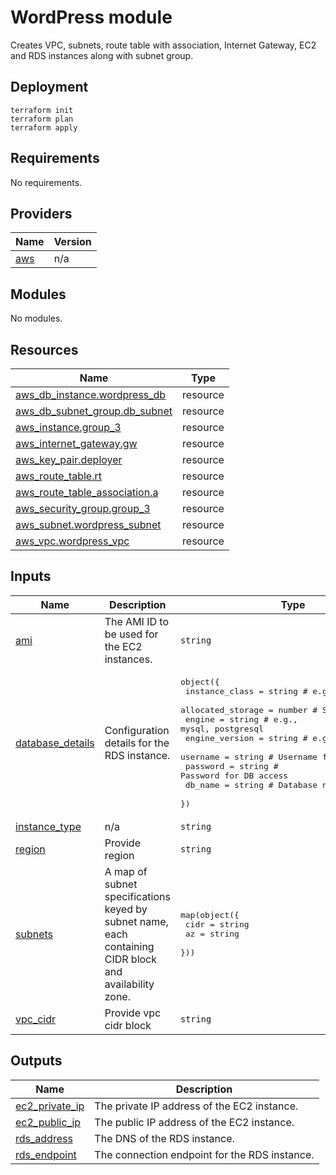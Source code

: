 # WordPress module

Creates VPC, subnets, route table with association, Internet Gateway, EC2 and RDS instances along with subnet group.

## Deployment

```
terraform init
terraform plan
terraform apply
```

<!-- BEGIN_TF_DOCS -->
## Requirements

No requirements.

## Providers

| Name | Version |
|------|---------|
| <a name="provider_aws"></a> [aws](#provider\_aws) | n/a |

## Modules

No modules.

## Resources

| Name | Type |
|------|------|
| [aws_db_instance.wordpress_db](https://registry.terraform.io/providers/hashicorp/aws/latest/docs/resources/db_instance) | resource |
| [aws_db_subnet_group.db_subnet](https://registry.terraform.io/providers/hashicorp/aws/latest/docs/resources/db_subnet_group) | resource |
| [aws_instance.group_3](https://registry.terraform.io/providers/hashicorp/aws/latest/docs/resources/instance) | resource |
| [aws_internet_gateway.gw](https://registry.terraform.io/providers/hashicorp/aws/latest/docs/resources/internet_gateway) | resource |
| [aws_key_pair.deployer](https://registry.terraform.io/providers/hashicorp/aws/latest/docs/resources/key_pair) | resource |
| [aws_route_table.rt](https://registry.terraform.io/providers/hashicorp/aws/latest/docs/resources/route_table) | resource |
| [aws_route_table_association.a](https://registry.terraform.io/providers/hashicorp/aws/latest/docs/resources/route_table_association) | resource |
| [aws_security_group.group_3](https://registry.terraform.io/providers/hashicorp/aws/latest/docs/resources/security_group) | resource |
| [aws_subnet.wordpress_subnet](https://registry.terraform.io/providers/hashicorp/aws/latest/docs/resources/subnet) | resource |
| [aws_vpc.wordpress_vpc](https://registry.terraform.io/providers/hashicorp/aws/latest/docs/resources/vpc) | resource |

## Inputs

| Name | Description | Type | Default | Required |
|------|-------------|------|---------|:--------:|
| <a name="input_ami"></a> [ami](#input\_ami) | The AMI ID to be used for the EC2 instances. | `string` | n/a | yes |
| <a name="input_database_details"></a> [database\_details](#input\_database\_details) | Configuration details for the RDS instance. | <pre>object({<br>    instance_class = string       # e.g., db.t3.micro<br>    allocated_storage = number    # Storage in GB<br>    engine = string               # e.g., mysql, postgresql<br>    engine_version = string       # e.g., 5.7 for MySQL<br>    username = string             # Username for DB access<br>    password = string             # Password for DB access<br>    db_name = string              # Database name<br>  })</pre> | n/a | yes |
| <a name="input_instance_type"></a> [instance\_type](#input\_instance\_type) | n/a | `string` | n/a | yes |
| <a name="input_region"></a> [region](#input\_region) | Provide region | `string` | n/a | yes |
| <a name="input_subnets"></a> [subnets](#input\_subnets) | A map of subnet specifications keyed by subnet name, each containing CIDR block and availability zone. | <pre>map(object({<br>    cidr = string<br>    az   = string<br>  }))</pre> | `{}` | no |
| <a name="input_vpc_cidr"></a> [vpc\_cidr](#input\_vpc\_cidr) | Provide vpc cidr block | `string` | n/a | yes |

## Outputs

| Name | Description |
|------|-------------|
| <a name="output_ec2_private_ip"></a> [ec2\_private\_ip](#output\_ec2\_private\_ip) | The private IP address of the EC2 instance. |
| <a name="output_ec2_public_ip"></a> [ec2\_public\_ip](#output\_ec2\_public\_ip) | The public IP address of the EC2 instance. |
| <a name="output_rds_address"></a> [rds\_address](#output\_rds\_address) | The DNS of the RDS instance. |
| <a name="output_rds_endpoint"></a> [rds\_endpoint](#output\_rds\_endpoint) | The connection endpoint for the RDS instance. |
<!-- END_TF_DOCS -->